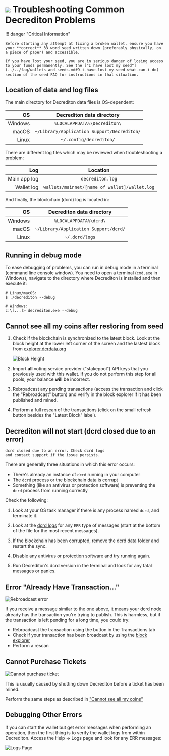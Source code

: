# <img class="dcr-icon" src="/img/dcr-icons/Wallet.svg" /> Troubleshooting Common Decrediton Problems

!!! danger "Critical Information"

    Before starting any attempt at fixing a broken wallet, ensure you have your **correct** 33 word seed written down (preferably physically, on a piece of paper) and accessible.

    If you have lost your seed, you are in serious danger of losing access to your funds permanently. See the ["I have lost my seed"](../../faq/wallets-and-seeds.md#9-i-have-lost-my-seed-what-can-i-do) section of the seed FAQ for instructions in that situation.

## Location of data and log files

The main directory for Decrediton data files is OS-dependent:

| OS      | Decrediton data directory                   |
| -------:|:-------------------------------------------:|
| Windows | `%LOCALAPPDATA%\Decrediton\`                |
| macOS   | `~/Library/Application Support/Decrediton/` |
| Linux   | `~/.config/decrediton/`                     |

There are different log files which may be reviewed when troubleshooting a problem:

| Log          | Location                                      |
| ------------:|:---------------------------------------------:|
| Main app log | `decrediton.log`                              |
| Wallet log   | `wallets/mainnet/[name of wallet]/wallet.log` |

And finally, the blockchain (dcrd) log is located in:

| OS      | Decrediton data directory                   |
| -------:|:-------------------------------------------:|
| Windows | `%LOCALAPPDATA%\dcrd\`                      |
| macOS   | `~/Library/Application Support/dcrd/`       |
| Linux   | `~/.dcrd/logs`                              |

## Running in debug mode

To ease debugging of problems, you can run in debug mode in a terminal (command line console window). You need to open a terminal (`cmd.exe` in Windows), navigate to the directory where Decrediton is installed and then execute it:

```no-highlight
# Linux/macOS:
$ ./decrediton --debug

# Windows:
c:\[...]> decrediton.exe --debug
```

## Cannot see all my coins after restoring from seed

1. Check if the blockchain is synchronized to the latest block. Look at the block height at the lower left corner of the screen and the lastest block from [explorer.dcrdata.org](https://explorer.dcrdata.org)

    ![Block Height](/img/decrediton/troubleshooting/blockheight.png)

1. Import **all** voting service provider ("stakepool") API keys that you previously used with this wallet. If you do not perform this step for all pools, your balance **will** be incorrect.

1. Rebroadcast any pending transactions (access the transaction and click the "Rebroadcast" button) and verify in the block explorer if it has been published and mined.

1. Perform a full rescan of the transactions (click on the small refresh button besides the "Latest Block" label).

## Decrediton will not start (dcrd closed due to an error)

```no-highlight
dcrd closed due to an error. Check dcrd logs
and contact support if the issue persists.
```

There are generally three situations in which this error occurs:

- There's already an instance of `dcrd` running in your computer
- The `dcrd` process or the blockchain data is corrupt
- Something (like an antivirus or protection software) is preventing the `dcrd` process from running correctly

Check the following:

1. Look at your OS task manager if there is any process named `dcrd`, and terminate it.

1. Look at the [dcrd logs](#location-of-data-and-log-files) for any `ERR` type of messages (start at the bottom of the file for the most recent messages).

1. If the blockchain has been corrupted, remove the dcrd data folder and restart the sync.

1. Disable any antivirus or protection software and try running again.

1. Run Decrediton's dcrd version in the terminal and look for any fatal messages or panics.

## Error "Already Have Transaction..."

![Rebroadcast error](/img/decrediton/troubleshooting/rebroadcast.png)

If you receive a message similar to the one above, it means your dcrd node already has the transaction you're trying to publish. This is harmless, but if the transaction is left pending for a long time, you could try:

- Rebroadcast the transaction using the button in the Transactions tab
- Check if your transaction has been broadcast by using the [block explorer](https://explorer.dcrdata.org/)  
- Perform a rescan

## Cannot Purchase Tickets

![Cannot purchase ticket](/img/decrediton/troubleshooting/purchaseticket.png)

This is usually caused by shutting down Decrediton before a ticket has been mined.

Perform the same steps as described in ["Cannot see all my coins"](#cannot-see-all-my-coins-after-restoring-from-seed)

## Debugging Other Errors

If you can start the wallet but get error messages when performing an operation, then the first thing is to verify the wallet logs from within Decrediton. Access the Help -> Logs page and look for any ERR messages:

![Logs Page](/img/decrediton/troubleshooting/logs.png)
